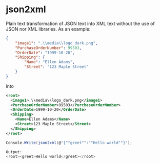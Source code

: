 # json2xml
Plain text transformation of JSON text into XML text without the use of JSON nor XML libraries. As an example:

```json
{ 
    "image1": ".\\media\\logo_dark.png",
    "PurchaseOrderNumber": 99503,
    "OrderDate": "1999-10-20",
    "Shipping": {
        "Name": "Ellen Adams",
        "Street": "123 Maple Street"
    }
}
```
into

```xml
<root>
  <image1>.\\media\\logo_dark.png</image1>
  <PurchaseOrderNumber>99503</PurchaseOrderNumber>
  <OrderDate>1999-10-20</OrderDate>
  <Shipping>
    <Name>Ellen Adams</Name>
    <Street>123 Maple Street</Street>
  </Shipping>
</root>
```

```cs
Console.Write(json2xml(@"{""greet"":""Hello world""}");

Output:
<root><greet>Hello world</greet></root>
```
